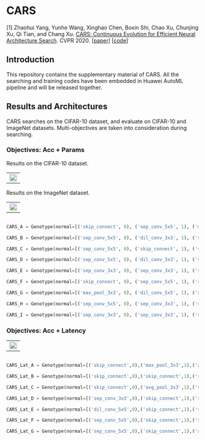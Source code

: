 # CARS

[1] Zhaohui Yang, Yunhe Wang, Xinghao Chen, Boxin Shi, Chao Xu, Chunjing Xu, Qi Tian, and Chang Xu. [CARS: Continuous Evolution for Efficient Neural Architecture Search](https://openaccess.thecvf.com/content_CVPR_2020/papers/Yang_CARS_Continuous_Evolution_for_Efficient_Neural_Architecture_Search_CVPR_2020_paper.pdf). CVPR 2020. [[paper](https://openaccess.thecvf.com/content_CVPR_2020/papers/Yang_CARS_Continuous_Evolution_for_Efficient_Neural_Architecture_Search_CVPR_2020_paper.pdf)] [[code](https://github.com/huawei-noah/vega)]



## Introduction

This repository contains the supplementary material of CARS. All the searching and training codes have been embedded in Huawei AutoML pipeline and will be released together.


## Results and Architectures

CARS searches on the CIFAR-10 dataset, and evaluate on CIFAR-10 and ImageNet datasets. Multi-objectives are taken into consideration during searching.

### Objectives: Acc + Params

Results on the CIFAR-10 dataset.

<table border="0">
<tr>
    <td>
    <img src="./figs/results/cars_cifar.png" width="100%" />
    </td>
</tr>
</table>

Results on the ImageNet dataset.

<table border="0">
<tr>
    <td>
    <img src="./figs/results/cars_imagenet.png" width="100%" />
    </td>
</tr>
</table>

```python

CARS_A = Genotype(normal=[('skip_connect', 0), ('sep_conv_5x5', 1), ('max_pool_3x3', 0), ('avg_pool_3x3', 1), ('max_pool_3x3', 0), ('max_pool_3x3', 1), ('sep_conv_3x3', 0), ('dil_conv_5x5', 2)], normal_concat=range(2, 6), reduce=[('avg_pool_3x3', 0), ('max_pool_3x3', 1), ('max_pool_3x3', 0), ('skip_connect', 1), ('max_pool_3x3', 0), ('dil_conv_5x5', 1), ('dil_conv_5x5', 0), ('skip_connect', 2)], reduce_concat=range(2, 6))

CARS_B = Genotype(normal=[('sep_conv_5x5', 0), ('dil_conv_3x3', 1), ('sep_conv_3x3', 0), ('avg_pool_3x3', 2), ('dil_conv_3x3', 0), ('max_pool_3x3', 1), ('avg_pool_3x3', 0), ('skip_connect', 1)], normal_concat=range(2, 6), reduce=[('sep_conv_5x5', 0), ('skip_connect', 1), ('sep_conv_3x3', 0), ('max_pool_3x3', 1), ('avg_pool_3x3', 0), ('avg_pool_3x3', 1), ('dil_conv_3x3', 3), ('max_pool_3x3', 0)], reduce_concat=range(2, 6))

CARS_C = Genotype(normal=[('sep_conv_5x5', 0), ('skip_connect', 1), ('skip_connect', 0), ('skip_connect', 1), ('skip_connect', 0), ('max_pool_3x3', 1), ('sep_conv_5x5', 0), ('sep_conv_3x3', 1)], normal_concat=range(2, 6), reduce=[('max_pool_3x3', 1), ('max_pool_3x3', 0), ('sep_conv_5x5', 0), ('sep_conv_5x5', 1), ('dil_conv_5x5', 0), ('max_pool_3x3', 1), ('sep_conv_5x5', 0), ('dil_conv_3x3', 1)], reduce_concat=range(2, 6))

CARS_D = Genotype(normal=[('sep_conv_5x5', 0), ('dil_conv_3x3', 1), ('skip_connect', 0), ('avg_pool_3x3', 1), ('skip_connect', 0), ('max_pool_3x3', 1), ('sep_conv_5x5', 0), ('sep_conv_3x3', 1)], normal_concat=range(2, 6), reduce=[('max_pool_3x3', 1), ('max_pool_3x3', 0), ('max_pool_3x3', 0), ('sep_conv_3x3', 1), ('dil_conv_5x5', 0), ('max_pool_3x3', 1), ('sep_conv_5x5', 0), ('dil_conv_3x3', 1)], reduce_concat=range(2, 6))

CARS_E = Genotype(normal=[('sep_conv_3x3', 0), ('sep_conv_3x3', 1), ('skip_connect', 0), ('sep_conv_3x3', 2), ('avg_pool_3x3', 1), ('sep_conv_3x3', 2), ('skip_connect', 3), ('skip_connect', 4)], normal_concat=range(2, 6), reduce=[('skip_connect', 0), ('dil_conv_3x3', 1), ('avg_pool_3x3', 0), ('skip_connect', 2), ('sep_conv_3x3', 2), ('max_pool_3x3', 0), ('avg_pool_3x3', 0), ('sep_conv_3x3', 4)], reduce_concat=range(2, 6))

CARS_F = Genotype(normal=[('skip_connect', 0), ('sep_conv_5x5', 1), ('sep_conv_5x5', 0), ('skip_connect', 2), ('sep_conv_5x5', 3), ('max_pool_3x3', 0), ('skip_connect', 0), ('sep_conv_3x3', 1)], normal_concat=range(2, 6), reduce=[('avg_pool_3x3', 0), ('sep_conv_5x5', 1), ('dil_conv_3x3', 0), ('dil_conv_5x5', 1), ('sep_conv_5x5', 1), ('skip_connect', 2), ('max_pool_3x3', 0), ('max_pool_3x3', 1)], reduce_concat=range(2, 6))

CARS_G = Genotype(normal=[('max_pool_3x3', 0), ('dil_conv_5x5', 1), ('sep_conv_3x3', 0), ('skip_connect', 1), ('dil_conv_5x5', 0), ('sep_conv_5x5', 1), ('avg_pool_3x3', 0), ('sep_conv_3x3', 1)], normal_concat=range(2, 6), reduce=[('max_pool_3x3', 0), ('sep_conv_3x3', 1), ('sep_conv_3x3', 0), ('sep_conv_5x5', 1), ('sep_conv_3x3', 0), ('skip_connect', 1), ('avg_pool_3x3', 0), ('dil_conv_3x3', 1)], reduce_concat=range(2, 6))

CARS_H = Genotype(normal=[('sep_conv_5x5', 0), ('sep_conv_3x3', 1), ('sep_conv_3x3', 0), ('dil_conv_5x5', 2), ('avg_pool_3x3', 0), ('skip_connect', 1), ('sep_conv_5x5', 2), ('max_pool_3x3', 0)], normal_concat=range(2, 6), reduce=[('sep_conv_5x5', 0), ('max_pool_3x3', 1), ('sep_conv_3x3', 0), ('skip_connect', 1), ('dil_conv_3x3', 2), ('max_pool_3x3', 0), ('sep_conv_5x5', 0), ('avg_pool_3x3', 3)], reduce_concat=range(2, 6))

CARS_I = Genotype(normal=[('sep_conv_3x3', 0), ('sep_conv_3x3', 1), ('skip_connect', 0), ('sep_conv_5x5', 1), ('skip_connect', 2), ('sep_conv_3x3', 3), ('sep_conv_3x3', 0), ('dil_conv_5x5', 4)], normal_concat=range(2, 6), reduce=[('dil_conv_3x3', 0), ('skip_connect', 1), ('max_pool_3x3', 0), ('max_pool_3x3', 2), ('skip_connect', 1), ('sep_conv_5x5', 3), ('dil_conv_3x3', 1), ('max_pool_3x3', 4)], reduce_concat=range(2, 6))

```

### Objectives: Acc + Latency

<table border="0">
<tr>
    <td>
    <img src="./figs/results/cars_imagenet_latency.png" width="100%" />
    </td>
</tr>
</table>

```python

CARS_Lat_A = Genotype(normal=[('skip_connect',0),('max_pool_3x3',1),('avg_pool_3x3',0),('max_pool_3x3',1),('skip_connect',2),('skip_connect',3),('skip_connect',2),('skip_connect',3)],normal_concat=range(2,6),reduce=[('skip_connect',0),('sep_conv_5x5',1),('dil_conv_5x5',0),('max_pool_3x3',2),('skip_connect',0),('max_pool_3x3',1),('skip_connect',1),('avg_pool_3x3',4)],reduce_concat=range(2,6))

CARS_Lat_B = Genotype(normal=[('skip_connect',0),('skip_connect',1),('skip_connect',1),('dil_conv_3x3',2),('skip_connect',2),('skip_connect',3),('max_pool_3x3',0),('max_pool_3x3',2)],normal_concat=range(2,6),reduce=[('max_pool_3x3',0),('max_pool_3x3',1),('skip_connect',1),('max_pool_3x3',0),('sep_conv_3x3',0),('max_pool_3x3',1),('dil_conv_5x5',0),('avg_pool_3x3',2)],reduce_concat=range(2,6))

CARS_Lat_C = Genotype(normal=[('skip_connect',0),('avg_pool_3x3',1),('skip_connect',0),('skip_connect',1),('max_pool_3x3',1),('skip_connect',3),('dil_conv_3x3',2),('skip_connect',4)],normal_concat=range(2,6),reduce=[('skip_connect',0),('sep_conv_5x5',1),('avg_pool_3x3',1),('sep_conv_5x5',2),('max_pool_3x3',0),('max_pool_3x3',1),('dil_conv_5x5',2),('skip_connect',4)],reduce_concat=range(2,6))

CARS_Lat_D = Genotype(normal=[('sep_conv_3x3',0),('skip_connect',1),('skip_connect',0),('skip_connect',1),('skip_connect',1),('avg_pool_3x3',3),('dil_conv_3x3',2),('skip_connect',4)],normal_concat=range(2,6),reduce=[('dil_conv_5x5',0),('sep_conv_5x5',1),('avg_pool_3x3',1),('sep_conv_5x5',2),('max_pool_3x3',0),('max_pool_3x3',1),('dil_conv_5x5',2),('skip_connect',4)],reduce_concat=range(2,6))

CARS_Lat_E = Genotype(normal=[('dil_conv_5x5',0),('skip_connect',1),('skip_connect',1),('avg_pool_3x3',2),('skip_connect',1),('avg_pool_3x3',2),('skip_connect',0),('max_pool_3x3',1)],normal_concat=range(2,6),reduce=[('skip_connect',0),('dil_conv_3x3',1),('sep_conv_3x3',0),('sep_conv_3x3',2),('dil_conv_3x3',0),('avg_pool_3x3',3),('sep_conv_3x3',1),('sep_conv_5x5',2)],reduce_concat=range(2,6))

CARS_Lat_F = Genotype(normal=[('sep_conv_5x5',0),('skip_connect',1),('skip_connect',0),('avg_pool_3x3',1),('dil_conv_3x3',1),('max_pool_3x3',0),('skip_connect',0),('skip_connect',1)],normal_concat=range(2,6),reduce=[('sep_conv_5x5',0),('max_pool_3x3',1),('sep_conv_5x5',1),('skip_connect',2),('sep_conv_5x5',0),('sep_conv_5x5',1),('sep_conv_5x5',3),('dil_conv_3x3',4)],reduce_concat=range(2,6))

CARS_Lat_G = Genotype(normal=[('sep_conv_5x5',0),('skip_connect',1),('sep_conv_3x3',0),('sep_conv_5x5',2),('dil_conv_3x3',1),('max_pool_3x3',0),('skip_connect',0),('skip_connect',1)],normal_concat=range(2,6),reduce=[('sep_conv_5x5',0),('max_pool_3x3',1),('sep_conv_3x3',0),('avg_pool_3x3',2),('sep_conv_5x5',0),('sep_conv_5x5',1),('sep_conv_5x5',3),('dil_conv_3x3',4)],reduce_concat=range(2,6))
```
